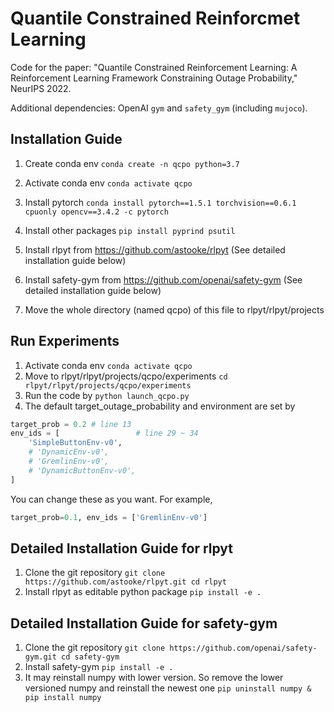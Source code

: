 # Quantile Constrained Reinforcmet Learning

Code for the paper: "Quantile Constrained Reinforcement Learning: A Reinforcement Learning Framework Constraining Outage Probability," NeurIPS 2022.

Additional dependencies: OpenAI `gym` and `safety_gym` (including `mujoco`).

## Installation Guide

1. Create conda env 
``
conda create -n qcpo python=3.7
``
2. Activate conda env
``
conda activate qcpo
``
3. Install pytorch
``
conda install pytorch==1.5.1 torchvision==0.6.1 cpuonly opencv==3.4.2 -c pytorch
``
4. Install other packages
``
pip install pyprind psutil
``
5. Install rlpyt from https://github.com/astooke/rlpyt (See detailed installation guide below)

6. Install safety-gym from https://github.com/openai/safety-gym (See detailed installation guide below)

7. Move the whole directory (named qcpo) of this file to rlpyt/rlpyt/projects



## Run Experiments
1. Activate conda env
``
conda activate qcpo
``
2. Move to rlpyt/rlpyt/projects/qcpo/experiments
``
cd rlpyt/rlpyt/projects/qcpo/experiments
``
3. Run the code by
``
python launch_qcpo.py
``
4. The default target_outage_probability and environment are set by
```python
target_prob = 0.2 # line 13
env_ids = [                 # line 29 ~ 34
    'SimpleButtonEnv-v0',
    # 'DynamicEnv-v0',
    # 'GremlinEnv-v0',
    # 'DynamicButtonEnv-v0',
]
```
You can change these as you want. For example, 
```python 
target_prob=0.1, env_ids = ['GremlinEnv-v0'] 
``` 

## Detailed Installation Guide for rlpyt
1. Clone the git repository
``
git clone https://github.com/astooke/rlpyt.git
cd rlpyt
``
2. Install rlpyt as editable python package
``
pip install -e .
``

## Detailed Installation Guide for safety-gym
1. Clone the git repository
``
git clone https://github.com/openai/safety-gym.git
cd safety-gym
``
2. Install safety-gym 
``
pip install -e .
``
3. It may reinstall numpy with lower version. So remove the lower versioned numpy and reinstall the newest one
``
pip uninstall numpy &
pip install numpy
``

